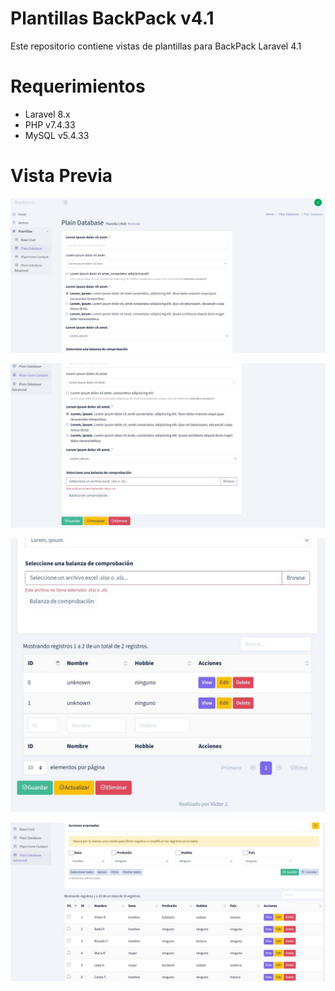 # Plantillas BackPack v4.1

Este repositorio contiene vistas de plantillas para BackPack Laravel 4.1

# Requerimientos

* Laravel 8.x
* PHP v7.4.33
* MySQL v5.4.33

# Vista Previa

![img01.jpg](/screenshots/img01.jpg)

![img02.jpg](/screenshots/img02.jpg)

![img03.jpg](/screenshots/img03.jpg)

![img04.jpg](/screenshots/img04.jpg)